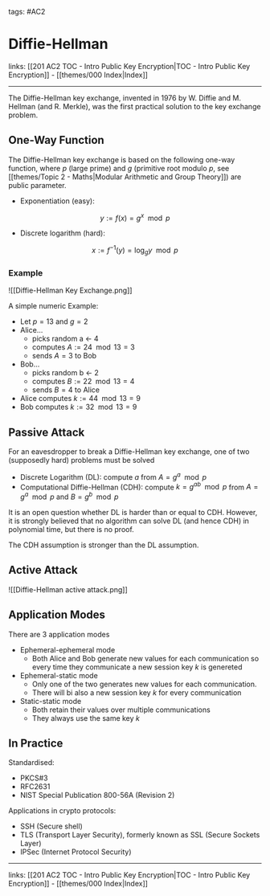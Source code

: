 tags: #AC2

# Diffie-Hellman

links:  [[201 AC2 TOC - Intro Public Key Encryption|TOC - Intro Public Key Encryption]] - [[themes/000 Index|Index]]

---

The Diffie-Hellman key exchange, invented in 1976 by W. Diffie and M. Hellman (and R. Merkle), was the first practical solution to the key exchange problem.

## One-Way Function

The Diffie-Hellman key exchange is based on the following one-way function, where $p$ (large prime) and $g$ (primitive root modulo $p$, see [[themes/Topic 2 - Maths|Modular Arithmetic and Group Theory]]) are public parameter.

- Exponentiation (easy):

$$y:= f(x) = g^x \mod p$$

- Discrete logarithm (hard): 

$$x := f^{-1}(y) = \log_g y \mod p $$
### Example

![[Diffie-Hellman Key Exchange.png]]

A simple numeric Example:

-  Let $p = 13$ and $g=2$ 
- Alice...
	- picks random a ← 4  
	- computes $A:=24 \mod13=3$ 
	- sends $A=3$ to Bob
- Bob...
	- picks random b ← 2  
	- computes $B:=22 \mod 13 = 4$
	- sends $B=4$ to Alice
- Alice computes $k:=44 \mod 13 = 9$
- Bob computes $k:=32 \mod 13 = 9$

## Passive Attack

For an eavesdropper to break a Diffie-Hellman key exchange, one of two (supposedly hard) problems must be solved

- Discrete Logarithm (DL): compute $a$ from $A=g^a \mod p$
- Computational Diffie-Hellman (CDH): compute $k = g^{ab} \mod p$ from $A = g^a \mod p$ and $B = g^b \mod p$

It is an open question whether DL is harder than or equal to CDH. However, it is strongly believed that no algorithm can solve DL (and hence CDH) in polynomial time, but there is no proof.

The CDH assumption is stronger than the DL assumption.

## Active Attack

![[Diffie-Hellman active attack.png]]

## Application Modes

There are 3 application modes

- Ephemeral-ephemeral mode
	- Both Alice and Bob generate new values for each communication so every time they communicate a new session key $k$ is genereted
- Ephemeral-static mode
	- Only one of the two generates new values for each communication.
	- There will bi also a new session key $k$ for every communication
- Static-static mode
	- Both retain their values over multiple communications
	- They always use the same key $k$ 

## In Practice

Standardised:

- PKCS#3
- RFC2631
- NIST Special Publication 800-56A (Revision 2)

Applications in crypto protocols:

- SSH (Secure shell)
- TLS (Transport Layer Security), formerly known as SSL (Secure Sockets Layer)
- IPSec (Internet Protocol Security)

---

links:  [[201 AC2 TOC - Intro Public Key Encryption|TOC - Intro Public Key Encryption]] - [[themes/000 Index|Index]]